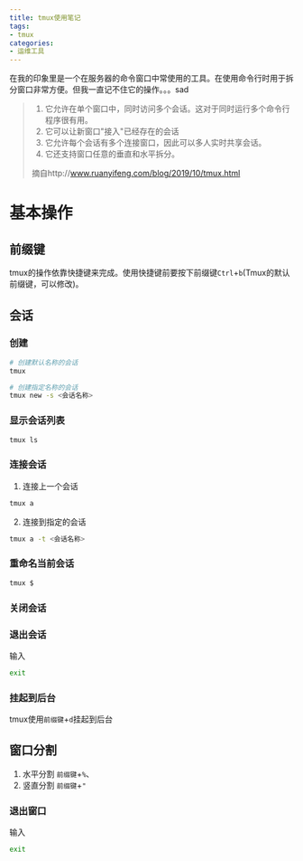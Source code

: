 ```yaml
---
title: tmux使用笔记
tags:
- tmux
categories:
- 运维工具
---
```



在我的印象里是一个在服务器的命令窗口中常使用的工具。在使用命令行时用于拆分窗口非常方便。但我一直记不住它的操作。。。sad

> 1. 它允许在单个窗口中，同时访问多个会话。这对于同时运行多个命令行程序很有用。
> 2. 它可以让新窗口"接入"已经存在的会话
> 3. 它允许每个会话有多个连接窗口，因此可以多人实时共享会话。
> 4. 它还支持窗口任意的垂直和水平拆分。
>
>
> 摘自http://www.ruanyifeng.com/blog/2019/10/tmux.html

# 基本操作

## 前缀键

tmux的操作依靠快捷键来完成。使用快捷键前要按下前缀键`Ctrl`+`b`(Tmux的默认前缀键，可以修改)。

## 会话

### 创建

```bash
# 创建默认名称的会话
tmux 

# 创建指定名称的会话
tmux new -s <会话名称>
```

### 显示会话列表

```bash
tmux ls
```

### 连接会话

1. 连接上一个会话
```bash
tmux a 
```

2. 连接到指定的会话
```bash
tmux a -t <会话名称>
```
### 重命名当前会话
```bash
tmux $
```

### 关闭会话




### 退出会话
输入
```bash
exit
```


### 挂起到后台

tmux使用`前缀键`+`d`挂起到后台

## 窗口分割

1. 水平分割 `前缀键`+`%`、
2. 竖直分割 `前缀键`+`"`

### 退出窗口

输入
```bash
exit
```
